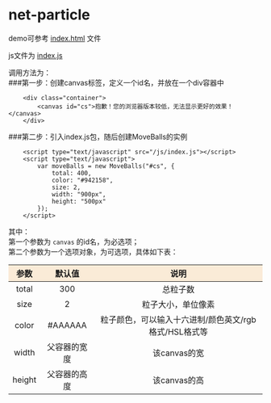 # net-particle

demo可参考 [index.html](https://github.com/FrankQiu94/net-particle/blob/master/index.html) 文件

js文件为 [index.js](https://github.com/FrankQiu94/net-particle/tree/master/dist)

调用方法为：  
###第一步：创建canvas标签，定义一个id名，并放在一个div容器中

		<div class="container">
			<canvas id="cs">抱歉！您的浏览器版本较低，无法显示更好的效果！</canvas>
		</div>

###第二步：引入index.js包，随后创建MoveBalls的实例

		<script type="text/javascript" src="/js/index.js"></script>
		<script type="text/javascript">
			var moveBalls = new MoveBalls("#cs", {  
    			total: 400,  
				color: "#942158",  
				size: 2,
				width: "900px",
				height: "500px"
  			});
		</script>
  		

其中：  
第一个参数为 `canvas` 的id名，为必选项；   
第二个参数为一个选项对象，为可选项，具体如下表：  

<table style="border-collapse: collapse; text-align: center;">
  <thead>
    <tr>
      <th bgcolor="#FAEBD7">参数</th>
	  <th bgcolor="#FAEBD7">默认值</th>
      <th bgcolor="#FAEBD7">说明</th>
    </tr>
  </thead>
  <tbody>
    <tr>
      <td>total</td>
	  <td>300</td>
      <td>总粒子数</td>
    </tr>
    <tr>
      <td>size</td>
	  <td>2</td>
      <td>粒子大小，单位像素</td>
    </tr>
    <tr>
      <td>color</td>
	  <td>#AAAAAA</td>
      <td>粒子颜色，可以输入十六进制/颜色英文/rgb格式/HSL格式等</td>
    </tr>
    <tr>
      <td>width</td>
	  <td>父容器的宽度</td>
      <td>该canvas的宽</td>
    </tr>
    <tr>
      <td>height</td>
	  <td>父容器的高度</td>
      <td>该canvas的高</td>
    </tr>
  </tbody>
</table>
